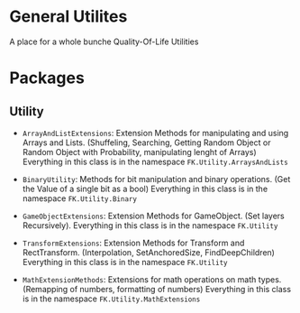 # General Utilites
A place for a whole bunche Quality-Of-Life Utilities

# Packages
## Utility
- `ArrayAndListExtensions`: Extension Methods for manipulating and using Arrays and Lists. (Shuffeling, Searching, Getting Random Object or Random Object with Probability, manipulating lenght of Arrays)
Everything in this class is in the namespace `FK.Utility.ArraysAndLists`

- `BinaryUtility`: Methods for bit manipulation and binary operations. (Get the Value of a single bit as a bool)
Everything in this class is in the namespace `FK.Utility.Binary`

- `GameObjectExtensions`: Extension Methods for GameObject. (Set layers Recursively).
Everything in this class is in the namespace `FK.Utility`

- `TransformExtensions`: Extension Methods for Transform and RectTransform. (Interpolation, SetAnchoredSize, FindDeepChildren)
Everything in this class is in the namespace `FK.Utility`

- `MathExtensionMethods`: Extensions for math operations on math types. (Remapping of numbers, formatting of numbers)
Everything in this class is in the namespace `FK.Utility.MathExtensions`
